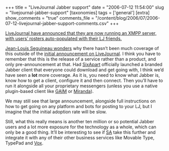 +++
title = "LiveJournal Jabber support"
date = "2006-07-12 11:54:00"
slug = "livejournal-jabber-support"
[taxonomies]
tags = ['general']
[extra]
show_comments = "true"
comments_file = "/content/blog/2006/07/2006-07-12-livejournal-jabber-support-comments.csv"
+++

[LiveJournal have announced that they are now running an XMPP server, with users’ rosters auto-populated with their LJ friends.](http://community.livejournal.com/lj_dev/716451.html)

[Jean-Louis Seguineau wonders](http://antecipate.blogspot.com/2006/07/live-pains-on-sight.html) why there hasn’t been much coverage of this outside of the [initial announcement on LiveJournal](http://community.livejournal.com/lj_dev/716451.html). I think you have to remember that this is the release of a service rather than a product, and only pre-announcement at that. Had [SixApart](http://www.sixapart.com/) officially launched a branded Jabber client that everyone could download and get going with, I think we’d have seen a **lot** more coverage. As it is, you need to know what Jabber is, know how to get a client, configure it and then connect. Then you’ll have to run it alongside all your proprietary messengers (unless you use a native plugin-based client like [GAIM](http://gaim.sourceforge.net/) or [Miranda](http://miranda-im.org)).

We may still see that large announcement, alongside full instructions on how to get going on any platform and bots for posting to your LJ, but I imagine that the initial adoption rate will be slow.

Still, what this really means is another ten million or so potential Jabber users and a lot more exposure for the technology as a whole, which can only be a good thing. It’ll be interesting to see if [SA](http://www.sixapart.com/) take this further and integrate it with any of their other business services like Movable Type, TypePad and [Vox](http://www.vox.com/).
